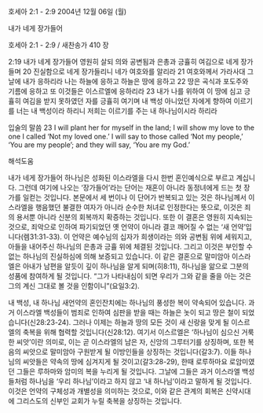 호세아 2:1 - 2:9 
2004년 12월 06일 (월)

내가 네게 장가들어



호세아 2:1 - 2:9 / 새찬송가 410 장


2:19 내가 네게 장가들어 영원히 살되 의와 공변됨과 은총과 긍휼히 여김으로 네게 장가들며 20 진실함으로 네게 장가들리니 네가 여호와를 알리라 21 여호와께서 가라사대 그 날에 내가 응하리라 나는 하늘에 응하고 하늘은 땅에 응하고 22 땅은 곡식과 포도주와 기름에 응하고 또 이것들은 이스르엘에 응하리라 23 내가 나를 위하여 이 땅에 심고 긍휼히 여김을 받지 못하였던 자를 긍휼히 여기며 내 백성 아니었던 자에게 향하여 이르기를 너는 내 백성이라 하리니 저희는 이르기를 주는 내 하나님이시라 하리라

입술의 말씀
23 I will plant her for myself in the land; I will show my love to the one I called ‘Not my loved one.’ I will say to those called ‘Not my people,’ ‘You are my people’; and they will say, ‘You are my God.’

해석도움





내가 네게 장가들어
하나님은 성화된 이스라엘을 다시 한번 혼인예식으로 부르고 계십니다. 그런데 여기에 나오는 ‘장가들어’라는 단어는 재혼이 아니라 동정녀에게 드는 첫 장가를 일컫는 것입니다. 본문에서 세 번이나 이 단어가 반복되고 있는 것은 하나님께서 이스라엘을 행음했던 불결한 여자가 아니라 순수한 처녀로 인정한다는 뜻으로, 이것은 죄의 용서뿐 아니라 신분의 회복까지 확증하는 것입니다. 또한 이 결혼은 영원히 지속되는 것으로, 죄악으로 인하여 파기되었던 옛 언약이 아니라 결코 깨어질 수 없는 ‘새 언약’입니다(렘31:31-33). 이 언약은 예수님의 십자가 희생이라는 의와 공변됨 위에 세워지고, 아들을 내어주신 하나님의 은총과 긍휼 위에 체결된 것입니다. 그리고 이것은 부인할 수 없는 하나님의 진실하심에 의해 보증되고 있습니다. 이 같은 결혼으로 말미암아 이스라엘은 아내가 남편을 알듯이 깊이 하나님을 알게 되며(히8:11), 하나님을 앎으로 그분의 성품에 참여하게 될 것입니다. “그가 나타내심이 되면 우리가 그와 같을 줄을 아는 것은 그의 계신 그대로 볼 것을 인함이니”(요일3:2).   

내 백성, 내 하나님
새언약의 혼인잔치에는 하나님의 풍성한 복이 약속되어 있습니다. 과거 이스라엘 백성들이 범죄로 인하여 심판을 받을 때는 하늘은 놋이 되고 땅은 철이 되었습니다(신28:23-24). 그러나 이제는 하늘과 땅의 모든 것이 새 신랑을 맞게 될 이스르엘의 축복을 위해 협력할 것입니다(신28:12). 여기서 이스르엘은 ‘하나님이 심으신 거룩한 씨앗’이란 의미로, 이는 곧 이스라엘의 남은 자, 신앙의 그루터기를 상징하며, 또한 복음의 씨앗으로 말미암아 구원받게 될 이방인들을 상징하는 것입니다(갈3:7). 이들 하나님의 씨앗들은 약속의 땅에 심겨지게 될 것이고(갈3:28-29), 한때 로루하마요 로암미였던 그들은 루하마와 암미의 복을 누리게 될 것입니다. 그날에 그들은 과거 이스라엘 백성들처럼 하나님을 ‘우리 하나님’이라고 하지 않고 ‘내 하나님’이라고 말하게 될 것입니다. 이것은 언약의 구체성과 개별성을 의미하는 것으로, 이와 같은 관계의 회복은 신약시대에 그리스도의 신부인 교회가 누릴 축복을 상징하는 것입니다.
